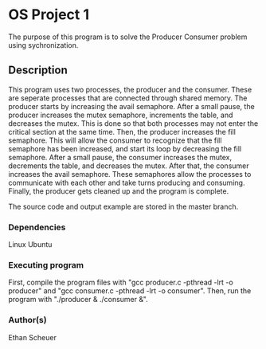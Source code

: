 # OS Project 1

The purpose of this program is to solve the Producer Consumer problem using sychronization. 

## Description

This program uses two processes, the producer and the consumer. These are seperate processes that are connected through shared memory. The producer starts by increasing the avail semaphore. After a small pause, the producer increases the mutex semaphore, increments the table, and decreases the mutex. This is done so that both processes may not enter the critical section at the same time. Then, the producer increases the fill semaphore. This will allow the consumer to recognize that the fill semaphore has been increased, and start its loop by decreasing the fill semaphore. After a small pause, the consumer increases the mutex, decrements the table, and decreases the mutex. After that, the consumer increases the avail semaphore. These semaphores allow the processes to communicate with each other and take turns producing and consuming. Finally, the producer gets cleaned up and the program is complete.

The source code and output example are stored in the master branch.

### Dependencies

Linux Ubuntu

### Executing program
First, compile the program files with "gcc producer.c -pthread -lrt -o producer" and "gcc consumer.c -pthread -lrt -o consumer". Then, run the program with "./producer & ./consumer &".

### Author(s)

Ethan Scheuer

